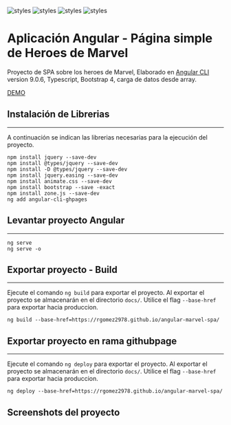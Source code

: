 ![styles](https://img.shields.io/badge/Angular-DD0031?style=for-the-badge&logo=angular&logoColor=white)
![styles](https://img.shields.io/badge/TypeScript-007ACC?style=for-the-badge&logo=typescript&logoColor=white)
![styles](https://img.shields.io/badge/Bootstrap-563D7C?style=for-the-badge&logo=bootstrap&logoColor=white)
![styles](https://img.shields.io/badge/ARRAY-gray?style=for-the-badge&logo=json&logoColor=white)
# Aplicación Angular - Página simple de Heroes de Marvel

Proyecto de SPA sobre los heroes de Marvel, Elaborado en [Angular CLI](https://github.com/angular/angular-cli) version 9.0.6, Typescript, Bootstrap 4, carga de datos desde array.

[DEMO](https://rgomez2978.github.io/angular-marvel-spa/)


## Instalación de Librerias
---

A continuación se indican las librerias necesarias para la ejecución del proyecto.

    npm install jquery --save-dev
    npm install @types/jquery --save-dev
    npm install -D @types/jquery --save-dev
    npm install jquery.easing --save-dev
    npm install animate.css --save-dev
    npm install bootstrap --save -exact
    npm install zone.js --save-dev
    ng add angular-cli-ghpages


## Levantar proyecto Angular
---

    ng serve
    ng serve -o


## Exportar proyecto - Build
---

Ejecute el comando `ng build` para exportar el proyecto. Al exportar el proyecto se almacenarán en el directorio `docs/`. Utilice el flag `--base-href` para exportar hacia produccion.

    ng build --base-href=https://rgomez2978.github.io/angular-marvel-spa/

## Exportar proyecto en rama githubpage
---

Ejecute el comando `ng deploy` para exportar el proyecto. Al exportar el proyecto se almacenarán en el directorio `docs/`. Utilice el flag `--base-href` para exportar hacia produccion.

    ng deploy --base-href=https://rgomez2978.github.io/angular-marvel-spa/


## Screenshots del proyecto